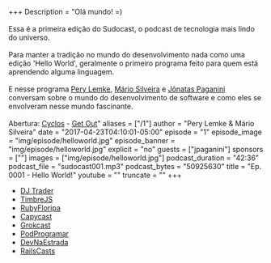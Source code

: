 +++
Description = "Olá mundo! =)<br/><br/> Essa é a primeira edição do Sudocast, o podcast de tecnologia mais lindo do universo.<br/><br/> Para manter a tradição no mundo do desenvolvimento nada como uma edição 'Hello World', geralmente o primeiro programa feito para quem está aprendendo alguma linguagem.<br/><br/> E nesse programa [Pery Lemke](https://www.twitter.com/perylemke), [Mário Silveira](https://www.twitter.com/dermarios) e [Jônatas Paganini](https://www.twitter.com/jonatasdp) conversam sobre o mundo do desenvolvimento de software e como eles se envolveram nesse mundo fascinante.<br/><br/> Abertura: [Cyclos](https://www.facebook.com/cyclosrocktrio/) - [Get Out](https://soundcloud.com/cyclosrocktrio/cyclos-get-out)"
aliases = ["/1"]
author = "Pery Lemke & Mário Silveira"
date = "2017-04-23T04:10:01-05:00"
episode = "1"
episode_image = "img/episode/helloworld.jpg"
episode_banner = "img/episode/helloworld.jpg"
explicit = "no"
guests = ["jpaganini"]
sponsors = [""]
images = ["img/episode/helloworld.jpg"]
podcast_duration = "42:36"
podcast_file = "sudocast001.mp3"
podcast_bytes = "50925630"
title = "Ep. 0001 - Hello World!"
youtube = ""
truncate = ""
+++

* [DJ Trader](https://github.com/jonatas/dj-trader)
* [TimbreJS](http://mohayonao.github.io/timbre.js/)
* [RubyFloripa](https://www.meetup.com/pt-BR/rubyfloripa/)
* [Capycast](https://soundcloud.com/rdshipit)
* [Grokcast](http://www.grokpodcast.com/)
* [PodProgramar](https://mundopodcast.com.br/podprogramar/)
* [DevNaEstrada](http://devnaestrada.com.br/)
* [RailsCasts](http://railscasts.com/)
